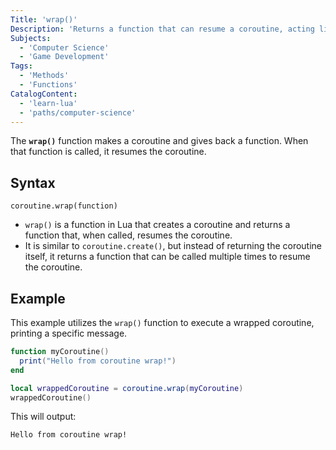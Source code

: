 ```yaml
---
Title: 'wrap()'
Description: 'Returns a function that can resume a coroutine, acting like a thread but returning a function.'
Subjects:
  - 'Computer Science'
  - 'Game Development'
Tags:
  - 'Methods'
  - 'Functions'
CatalogContent:
  - 'learn-lua'
  - 'paths/computer-science'
---
```


The **`wrap()`** function makes a coroutine and gives back a function. When that function is called, it resumes the coroutine.

## Syntax

```pseudo
coroutine.wrap(function)
```

- `wrap()` is a function in Lua that creates a coroutine and returns a function that, when called, resumes the coroutine.
- It is similar to `coroutine.create()`, but instead of returning the coroutine itself, it returns a function that can be called multiple times to resume the coroutine.

## Example

This example utilizes the `wrap()` function to execute a wrapped coroutine, printing a specific message.

```lua
function myCoroutine()
  print("Hello from coroutine wrap!")
end

local wrappedCoroutine = coroutine.wrap(myCoroutine)
wrappedCoroutine()
```

This will output:

```shell
Hello from coroutine wrap!
```
